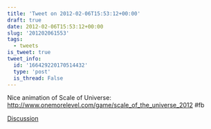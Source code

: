 ```yaml
---
title: 'Tweet on 2012-02-06T15:53:12+00:00'
draft: true
date: 2012-02-06T15:53:12+00:00
slug: '201202061553'
tags:
  - tweets
is_tweet: true
tweet_info:
  id: '166429220170514432'
  type: 'post'
  is_thread: False
---
```




Nice animation of Scale of Universe: <http://www.onemorelevel.com/game/scale_of_the_universe_2012> #fb

[Discussion](https://x.com/sytelus/status/166429220170514432)
